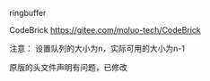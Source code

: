 ringbuffer

CodeBrick
https://gitee.com/moluo-tech/CodeBrick

注意：
设置队列的大小为n，实际可用的大小为n-1

原版的头文件声明有问题，已修改
